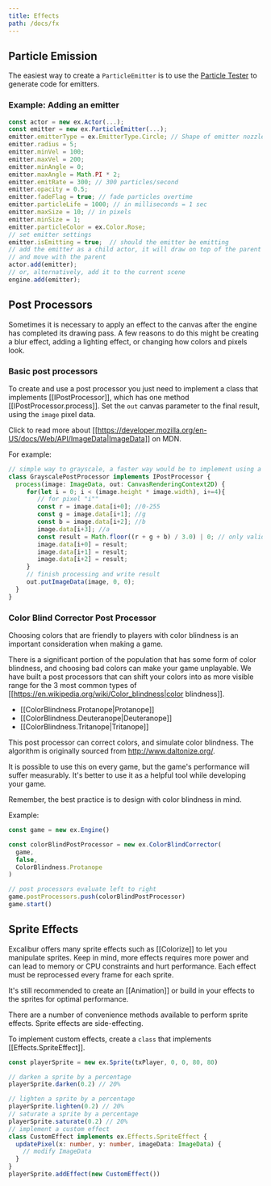 ```yaml
---
title: Effects
path: /docs/fx
---
```


## Particle Emission

The easiest way to create a `ParticleEmitter` is to use the
[Particle Tester](http://excaliburjs.com/particle-tester/) to generate code for emitters.

### Example: Adding an emitter

```js
const actor = new ex.Actor(...);
const emitter = new ex.ParticleEmitter(...);
emitter.emitterType = ex.EmitterType.Circle; // Shape of emitter nozzle
emitter.radius = 5;
emitter.minVel = 100;
emitter.maxVel = 200;
emitter.minAngle = 0;
emitter.maxAngle = Math.PI * 2;
emitter.emitRate = 300; // 300 particles/second
emitter.opacity = 0.5;
emitter.fadeFlag = true; // fade particles overtime
emitter.particleLife = 1000; // in milliseconds = 1 sec
emitter.maxSize = 10; // in pixels
emitter.minSize = 1;
emitter.particleColor = ex.Color.Rose;
// set emitter settings
emitter.isEmitting = true;  // should the emitter be emitting
// add the emitter as a child actor, it will draw on top of the parent actor
// and move with the parent
actor.add(emitter);
// or, alternatively, add it to the current scene
engine.add(emitter);
```

## Post Processors

Sometimes it is necessary to apply an effect to the canvas after the engine has completed its drawing pass. A few reasons to do
this might be creating a blur effect, adding a lighting effect, or changing how colors and pixels look.

### Basic post processors

To create and use a post processor you just need to implement a class that implements [[IPostProcessor]], which has one method
[[IPostProcessor.process]]. Set the `out` canvas parameter to the final result, using the `image` pixel data.

Click to read more about [[https://developer.mozilla.org/en-US/docs/Web/API/ImageData|ImageData]] on MDN.

For example:

```typescript
// simple way to grayscale, a faster way would be to implement using a webgl fragment shader
class GrayscalePostProcessor implements IPostProcessor {
  process(image: ImageData, out: CanvasRenderingContext2D) {
     for(let i = 0; i < (image.height * image.width), i+=4){
        // for pixel "i""
        const r = image.data[i+0]; //0-255
        const g = image.data[i+1]; //g
        const b = image.data[i+2]; //b
        image.data[i+3]; //a
        const result = Math.floor((r + g + b) / 3.0) | 0; // only valid on 0-255 integers `| 0` forces int
        image.data[i+0] = result;
        image.data[i+1] = result;
        image.data[i+2] = result;
     }
     // finish processing and write result
     out.putImageData(image, 0, 0);
  }
}
```

### Color Blind Corrector Post Processor

Choosing colors that are friendly to players with color blindness is an important consideration when making a game.

There is a significant portion of the population that has some form of color blindness,
and choosing bad colors can make your game unplayable. We have built
a post processors that can shift your colors into as more visible range for the 3 most common types of
[[https://en.wikipedia.org/wiki/Color_blindness|color blindness]].

- [[ColorBlindness.Protanope|Protanope]]
- [[ColorBlindness.Deuteranope|Deuteranope]]
- [[ColorBlindness.Tritanope|Tritanope]]

This post processor can correct colors, and simulate color blindness. The algorithm is originally sourced from http://www.daltonize.org/.

It is possible to use this on every game, but the game's performance
will suffer measurably. It's better to use it as a helpful tool while developing your game.

Remember, the best practice is to design with color blindness in mind.

Example:

```typescript
const game = new ex.Engine()

const colorBlindPostProcessor = new ex.ColorBlindCorrector(
  game,
  false,
  ColorBlindness.Protanope
)

// post processors evaluate left to right
game.postProcessors.push(colorBlindPostProcessor)
game.start()
```

## Sprite Effects

Excalibur offers many sprite effects such as [[Colorize]] to let you manipulate
sprites. Keep in mind, more effects requires more power and can lead to memory or CPU
constraints and hurt performance. Each effect must be reprocessed every frame for each sprite.

It's still recommended to create an [[Animation]] or build in your effects to the sprites
for optimal performance.

There are a number of convenience methods available to perform sprite effects. Sprite effects are
side-effecting.

To implement custom effects, create a `class` that implements [[Effects.SpriteEffect]].

```typescript
const playerSprite = new ex.Sprite(txPlayer, 0, 0, 80, 80)

// darken a sprite by a percentage
playerSprite.darken(0.2) // 20%

// lighten a sprite by a percentage
playerSprite.lighten(0.2) // 20%
// saturate a sprite by a percentage
playerSprite.saturate(0.2) // 20%
// implement a custom effect
class CustomEffect implements ex.Effects.SpriteEffect {
  updatePixel(x: number, y: number, imageData: ImageData) {
    // modify ImageData
  }
}
playerSprite.addEffect(new CustomEffect())
```

